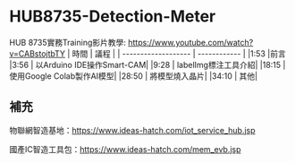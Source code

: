 # HUB8735-Detection-Meter
HUB 8735實務Training影片教學:
https://www.youtube.com/watch?v=CABstojtbTY
| 時間 | 議程 |
| ------------------- | ------------ |
|1:53 |前言
|3:56  | 以Arduino IDE操作Smart-CAM|
|9:28  | labelImg標注工具介紹|
|18:15 | 使用Google Colab製作AI模型|
|28:50 | 將模型燒入晶片|
|34:10 | 其他|

## 補充
物聯網智造基地：https://www.ideas-hatch.com/iot_service_hub.jsp

國產IC智造工具包：https://www.ideas-hatch.com/mem_evb.jsp
